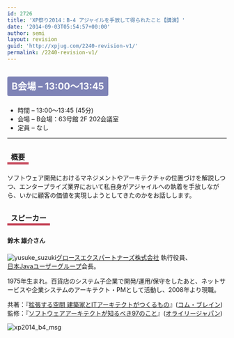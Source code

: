 ```yaml
---
id: 2726
title: 'XP祭り2014：B-4 アジャイルを手放して得られたこと【講演】'
date: '2014-09-03T05:54:57+00:00'
author: semi
layout: revision
guid: 'http://xpjug.com/2240-revision-v1/'
permalink: /2240-revision-v1/
---
```


## <span style="color:#FFFFFF; background-color:#7E83B6; margin:0 0 30px 0; padding:10px 10px; border-radius:4px; line-height:2.5;">B会場 – 13:00～13:45</span>

- 時間 – 13:00～13:45 (45分)
- 会場 – B会場：63号館 2F 202会議室
- 定員 – なし

---

### <span style="margin:0 0 10px 0; padding:2px 8px; border-width:0 0 5px 0; border-color:#C6485B; border-style:solid; line-height:2.5;">概要</span>

ソフトウェア開発におけるマネジメントやアーキテクチャの位置づけを解説しつつ、エンタープライズ業界において私自身がアジャイルへの執着を手放しながら、いかに顧客の価値を実現しようとしてきたのかをお話しします。

### <span style="margin:0 0 10px 0; padding:2px 8px; border-width:0 0 5px 0; border-color:#C6485B; border-style:solid; line-height:2.5;">スピーカー</span>

#### <span style="line-height:1.5;">鈴木 雄介さん</span>

![yusuke_suzuki](http://xpjug.com/wp-content/uploads/2014/08/yusuke_suzuki.jpg)[グロースエクスパートナーズ株式会社](http://www.gxp.co.jp/) 執行役員、  
[日本Javaユーザーグループ](http://www.java-users.jp/)会長。

1975年生まれ。百貨店のシステム子企業で開発/運用/保守をしたあと、ネットサービスや企業システムのアーキテクト・PMとして活動し、2008年より現職。

共著：『[拡張する空間 建築家とITアーキテクトがつくるもの](http://www.amazon.co.jp/dp/490261135X)』([コム・ブレイン](http://combrain.jp/))  
監修：『[ソフトウェアアーキテクトが知るべき97のこと](http://www.amazon.co.jp/dp/4873114292)』([オライリージャパン](http://www.oreilly.co.jp/))

![xp2014_b4_msg](http://xpjug.com/wp-content/uploads/2014/08/xp2014_b4_msg.png)